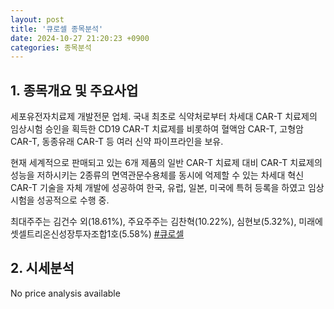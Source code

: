 ```yaml
---
layout: post
title: '큐로셀 종목분석'
date: 2024-10-27 21:20:23 +0900
categories: 종목분석
---
```


## 1. 종목개요 및 주요사업

세포유전자치료제 개발전문 업체. 국내 최초로 식약처로부터 차세대 CAR-T 치료제의 임상시험 승인을 획득한 CD19 CAR-T 치료제를 비롯하여 혈액암 CAR-T, 고형암 CAR-T, 동종유래 CAR-T 등 여러 신약 파이프라인을 보유. 

현재 세계적으로 판매되고 있는 6개 제품의 일반 CAR-T  치료제 대비 CAR-T 치료제의 성능을 저하시키는 2종류의 면역관문수용체를 동시에 억제할 수 있는 차세대 혁신 CAR-T 기술을 자체 개발에 성공하여 한국, 유럽, 일본, 미국에 특허 등록을 하였고 임상시험을 성공적으로 수행 중.

최대주주는 김건수 외(18.61%), 주요주주는 김찬혁(10.22%), 심현보(5.32%), 미래에셋셀트리온신성장투자조합1호(5.58%)
[#큐로셀](#)

## 2. 시세분석

No price analysis available
